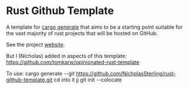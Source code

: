 # Rust Github Template

A template for [cargo generate](https://github.com/cargo-generate/cargo-generate) that aims to be a starting point suitable for
the vast majority of rust projects that will be hosted on GitHub.

See the project [website](https://rust-github.github.io).

But I (Nicholas) added in aspects of this template:
https://github.com/tomkarw/opinionated-rust-template

To use:
cargo generate --git https://github.com/NicholasSterling/rust-github-template.git
cd into it
jj git init --colocate
